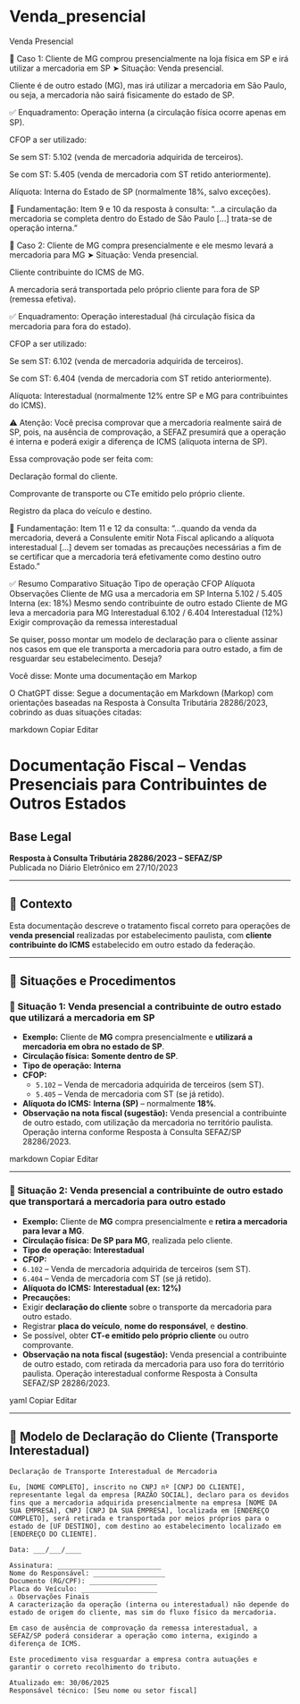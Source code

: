 # Venda_presencial
Venda Presencial

📌 Caso 1: Cliente de MG comprou presencialmente na loja física em SP e irá utilizar a mercadoria em SP
➤ Situação:
Venda presencial.

Cliente é de outro estado (MG), mas irá utilizar a mercadoria em São Paulo, ou seja, a mercadoria não sairá fisicamente do estado de SP.

✅ Enquadramento:
Operação interna (a circulação física ocorre apenas em SP).

CFOP a ser utilizado:

Se sem ST: 5.102 (venda de mercadoria adquirida de terceiros).

Se com ST: 5.405 (venda de mercadoria com ST retido anteriormente).

Alíquota: Interna do Estado de SP (normalmente 18%, salvo exceções).

📝 Fundamentação:
Item 9 e 10 da resposta à consulta:
“...a circulação da mercadoria se completa dentro do Estado de São Paulo [...] trata-se de operação interna.”

📌 Caso 2: Cliente de MG compra presencialmente e ele mesmo levará a mercadoria para MG
➤ Situação:
Venda presencial.

Cliente contribuinte do ICMS de MG.

A mercadoria será transportada pelo próprio cliente para fora de SP (remessa efetiva).

✅ Enquadramento:
Operação interestadual (há circulação física da mercadoria para fora do estado).

CFOP a ser utilizado:

Se sem ST: 6.102 (venda de mercadoria adquirida de terceiros).

Se com ST: 6.404 (venda de mercadoria com ST retido anteriormente).

Alíquota: Interestadual (normalmente 12% entre SP e MG para contribuintes do ICMS).

⚠️ Atenção:
Você precisa comprovar que a mercadoria realmente sairá de SP, pois, na ausência de comprovação, a SEFAZ presumirá que a operação é interna e poderá exigir a diferença de ICMS (alíquota interna de SP).

Essa comprovação pode ser feita com:

Declaração formal do cliente.

Comprovante de transporte ou CTe emitido pelo próprio cliente.

Registro da placa do veículo e destino.

📝 Fundamentação:
Item 11 e 12 da consulta:
“...quando da venda da mercadoria, deverá a Consulente emitir Nota Fiscal aplicando a alíquota interestadual [...] devem ser tomadas as precauções necessárias a fim de se certificar que a mercadoria terá efetivamente como destino outro Estado.”

✅ Resumo Comparativo
Situação	Tipo de operação	CFOP	Alíquota	Observações
Cliente de MG usa a mercadoria em SP	Interna	5.102 / 5.405	Interna (ex: 18%)	Mesmo sendo contribuinte de outro estado
Cliente de MG leva a mercadoria para MG	Interestadual	6.102 / 6.404	Interestadual (12%)	Exigir comprovação da remessa interestadual

Se quiser, posso montar um modelo de declaração para o cliente assinar nos casos em que ele transporta a mercadoria para outro estado, a fim de resguardar seu estabelecimento. Deseja?








Você disse:
Monte uma documentação em Markop


O ChatGPT disse:
Segue a documentação em Markdown (Markop) com orientações baseadas na Resposta à Consulta Tributária 28286/2023, cobrindo as duas situações citadas:

markdown
Copiar
Editar
# Documentação Fiscal – Vendas Presenciais para Contribuintes de Outros Estados

## Base Legal
**Resposta à Consulta Tributária 28286/2023 – SEFAZ/SP**  
Publicada no Diário Eletrônico em 27/10/2023

---

## 💼 Contexto
Esta documentação descreve o tratamento fiscal correto para operações de **venda presencial** realizadas por estabelecimento paulista, com **cliente contribuinte do ICMS** estabelecido em outro estado da federação.

---

## 🧾 Situações e Procedimentos

### 🔹 Situação 1: Venda presencial a contribuinte de outro estado que utilizará a mercadoria em SP

- **Exemplo:** Cliente de **MG** compra presencialmente e **utilizará a mercadoria em obra no estado de SP**.
- **Circulação física:** **Somente dentro de SP**.
- **Tipo de operação:** **Interna**
- **CFOP:**
  - `5.102` – Venda de mercadoria adquirida de terceiros (sem ST).
  - `5.405` – Venda de mercadoria com ST (se já retido).
- **Alíquota do ICMS:** **Interna (SP)** – normalmente **18%**.
- **Observação na nota fiscal (sugestão):**
Venda presencial a contribuinte de outro estado, com utilização da mercadoria no território paulista. Operação interna conforme Resposta à Consulta SEFAZ/SP 28286/2023.

markdown
Copiar
Editar

---

### 🔹 Situação 2: Venda presencial a contribuinte de outro estado que transportará a mercadoria para outro estado

- **Exemplo:** Cliente de **MG** compra presencialmente e **retira a mercadoria para levar a MG**.
- **Circulação física:** **De SP para MG**, realizada pelo cliente.
- **Tipo de operação:** **Interestadual**
- **CFOP:**
- `6.102` – Venda de mercadoria adquirida de terceiros (sem ST).
- `6.404` – Venda de mercadoria com ST (se já retido).
- **Alíquota do ICMS:** **Interestadual (ex: 12%)**
- **Precauções:**
- Exigir **declaração do cliente** sobre o transporte da mercadoria para outro estado.
- Registrar **placa do veículo**, **nome do responsável**, e **destino**.
- Se possível, obter **CT-e emitido pelo próprio cliente** ou outro comprovante.
- **Observação na nota fiscal (sugestão):**
Venda presencial a contribuinte de outro estado, com retirada da mercadoria para uso fora do território paulista. Operação interestadual conforme Resposta à Consulta SEFAZ/SP 28286/2023.

yaml
Copiar
Editar

---

## 📝 Modelo de Declaração do Cliente (Transporte Interestadual)

```text
Declaração de Transporte Interestadual de Mercadoria

Eu, [NOME COMPLETO], inscrito no CNPJ nº [CNPJ DO CLIENTE], representante legal da empresa [RAZÃO SOCIAL], declaro para os devidos fins que a mercadoria adquirida presencialmente na empresa [NOME DA SUA EMPRESA], CNPJ [CNPJ DA SUA EMPRESA], localizada em [ENDEREÇO COMPLETO], será retirada e transportada por meios próprios para o estado de [UF DESTINO], com destino ao estabelecimento localizado em [ENDEREÇO DO CLIENTE].

Data: ___/___/____

Assinatura: __________________________
Nome do Responsável: __________________
Documento (RG/CPF): _________________
Placa do Veículo: ___________________
⚠️ Observações Finais
A caracterização da operação (interna ou interestadual) não depende do estado de origem do cliente, mas sim do fluxo físico da mercadoria.

Em caso de ausência de comprovação da remessa interestadual, a SEFAZ/SP poderá considerar a operação como interna, exigindo a diferença de ICMS.

Este procedimento visa resguardar a empresa contra autuações e garantir o correto recolhimento do tributo.

Atualizado em: 30/06/2025
Responsável técnico: [Seu nome ou setor fiscal]
